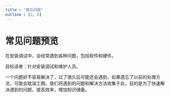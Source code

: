 ```yaml
---
title : "常见问题"
outline : [2, 6]
---
```


# 常见问题预览

在安装调试中，会经常遇到各种问题，包括软件和硬件。

目标读者：针对安装调试和维护人员。

一个问题好不容易解决了，过了很久后可能还会遇到，如果遗忘了以前的处理方法，可能会耽误工期。我们将遇到的问题和解决方法收集于此，目的是为了快速解决遇到的问题，提高效率，增加知识储备。
